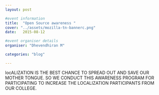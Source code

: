 ```yaml
---
layout: post

#event information
title:  "Open Source awareness "
cover: "../assets/mozilla-tn-bannerc.png"
date:   2015-08-12

#event organiser details
organiser: "Dhevendhiran M"

categories: "blog"

---
```


locALIZATION IS THE BEST CHANCE TO SPREAD OUT AND SAVE OUR MOTHER TONGUE. SO WE CONDUCT THIS AWARENESS PROGRAM FOR PARTICIPATING TO INCREASE THE LOCALIZATION PARTICIPANTS FROM OUR COLLEGE.
